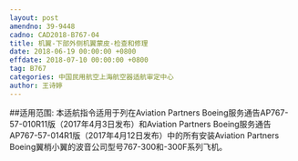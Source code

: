 ```yaml
---
layout: post
amendno: 39-9448
cadno: CAD2018-B767-04
title: 机翼-下部外侧机翼蒙皮-检查和修理
date: 2018-06-19 00:00:00 +0800
effdate: 2018-07-10 00:00:00 +0800
tag: B767
categories: 中国民用航空上海航空器适航审定中心
author: 王诗婷
---
```


##适用范围:
本适航指令适用于列在Aviation Partners Boeing服务通告AP767-57-010R11版（2017年4月3日发布）和Aviation Partners Boeing服务通告AP767-57-014R1版（2017年4月12日发布）中的所有安装Aviation Partners Boeing翼梢小翼的波音公司型号767-300和-300F系列飞机。

